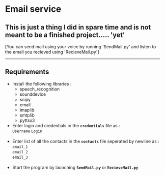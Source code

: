 # Email service
## This is just a thing I did in spare time and is not meant to be a finished project..... 'yet'

[You can send mail using your voice by running 'SendMail.py' and listen to the email you recieved using 'RecieveMail.py']
___
## Requirements
- Install the following libraries :<br>
    - speech_recognition
    - sounddevice
    - scipy
    - email
    - imaplib
    - smtplib
    - pyttsx3
- Enter login and credentials in the **`credentials`** file as :<br>
`Username` `Login`<br><br>
- Enter list of all the contacts in the **`contacts`** file seperated by newline as :<br>
`email_1`<br>
`email_2`<br>
`email_3`<br> <br>
- Start the program by launching **`SendMail.py`** or **`RecieveMail.py`**
